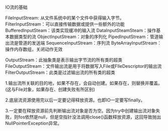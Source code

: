 ###
IO流的基础

FileInputStream: 从文件系统中的某个文件中获得输入字节。
FilterInputStream：可以直接传输数据或提供一些额外的功能
    BufferedInputSteam：该类实现缓冲的输入流
    DataInputSteamSteam：操作基本数据类型的流
ObjectInputStream：对象的序列化
PipedInputStream：管道输出流是管道的发送端
SequenceInputStream：序列流
ByteArrayInputStream：操作内存数组，关闭动作无效

OutputStream：此抽象类是表示输出字节流的所有类的超类
FileOutputStream：文件输出流是用于将数据写入File或FIleDescriptor的输出流
FilterOutputStream：此类是过滤输出流的所有类的超类


1.输出流所关联的目的地，如果不存在，会自动创建。如果存在，则替换并覆盖。(这与File对象，如果存在、创建失败有所区别)

2.底层流资源使用完以后一定要记得释放资源。也即IO一定要写finally。

3.一定要在释放资源前先判断输出流对象是否为空。因为try中创建输出流对象失败，则fos依然是null，但是空指针没法调用close()函数释放资源，这回导致抛出NullPointerException异常。
